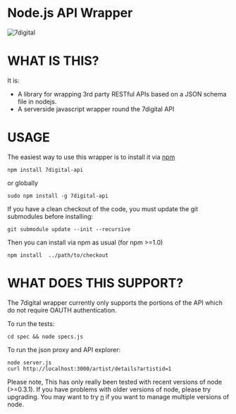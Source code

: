 Node.js API Wrapper
===================

![7digital](http://cdn.7static.com/static/img/logo/7digital-GB.gif)


WHAT IS THIS?
=============

It is:

* A library for wrapping 3rd party RESTful APIs based on a JSON schema file in 
nodejs.
* A serverside javascript wrapper round the 7digital API

USAGE
=====

The easiest way to use this wrapper is to install it via [npm](http://npmjs.org/)

    npm install 7digital-api

or globally

    sudo npm install -g 7digital-api 

If you have a clean checkout of the code, you must update the git submodules before installing:

    git submodule update --init --recursive

Then you can install via npm as usual (for npm >=1.0)

    npm install  ../path/to/checkout

WHAT DOES THIS SUPPORT?
=======================

The 7digital wrapper currently only supports the portions of the API which
do not require OAUTH authentication.

To run the tests:

    cd spec && node specs.js

To run the json proxy and API explorer:

    node server.js
    curl http://localhost:3000/artist/details?artistid=1
    
Please note, This has only really been tested with recent versions of node (>=0.3.1).
If you have problems with older versions of node, please try upgrading.  You may want
to try [n](https://github.com/visionmedia/n) if you want to manage multiple versions
of node.

